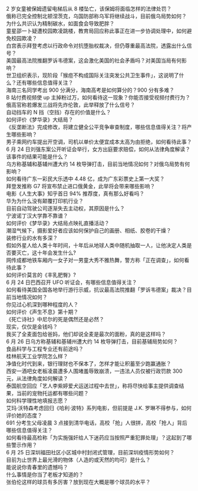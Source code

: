 2 岁女童被保姆遗留电梯后从 8 楼坠亡，该保姆将面临怎样的法律处罚？  
俄称已完全控制北顿涅茨克，乌国防部称乌军将继续战斗，目前俄乌局势如何？  
为什么共识认为精制碳水，如面食会导致肥胖？  
童星邵一卜疑遭校园欺凌跳楼，教育局回应称此事正在进一步协调处理中，如何避免校园欺凌？  
白宫表示拜登考虑以行政命令对抗堕胎权裁决，但仍尊重最高法院，透露出什么信号？  
美国最高法院推翻罗诉韦德案，这会激化美国的社会矛盾吗？对美国当局有何影响？  
世卫组织表示，现阶段「猴痘不构成国际关注突发公共卫生事件」，这说明了什么？还有哪些信息值得关注？  
海南三名同学考出 900 分满分，海南高考是如何算分的？900 分有多难？  
B 站付费视频使 up 主掉粉过万，如何看待这一现象？你能否接受视频付费行为？  
俄高官称若爆发三战将先炸伦敦，此举释放了什么信号？  
自动挡车的 N 挡（空挡）存在的价值是什么？  
如何评价《梦华录》大结局？  
《反垄断法》完成修改，将建立健全公平竞争审查制度，哪些信息值得关注？将产生哪些影响？  
男子乘网约车提出开空调，司机以单价太便宜成本太高为由拒绝，如何看待此事？  
6 月 24 日刘强东案公开听证会举行，女方出庭要求赔偿，如何从法律角度解读？该事件的结果可能是什么？  
乌方称基辅和基辅州遭大约 14 枚导弹打击，目前当地情况如何？对俄乌局势有何影响？  
如何看待广东一彩民大乐透中 4.48 亿，成为广东彩票史上第一大奖？  
拜登发推称 G7 将宣布禁止进口俄黄金，此举将会带来哪些影响？  
电影《人生大事》知乎首日 94% 推荐度，真有那么好看吗？  
华为为什么没有颠覆打印机行业？  
目前自动驾驶公司逐渐失去主动权，其原因是什么？  
宁波诺丁汉大学靠不靠谱？  
如何评价《梦华录》大结局点映礼直播活动？  
潮湿气候下，摄影爱好者应该如何保护自己的画册、相纸、胶卷的干燥？  
装修行业的水有多深？  
假如外星人给人类十年时间，十年后从地球人类中随机抽取一人，让他决定人类是否要灭亡，这十年会发生什么?  
网传成都地铁车厢内一女子对一男童大秀不雅热舞，警方称「正在调查」，如何看待此事？  
如何评价莫言的《丰乳肥臀》?  
6 月 24 日巴西召开 UFO 听证会，有哪些信息值得关注？  
如何看待美国全国各地举行游行示威，抗议最高法院推翻「罗诉韦德案」裁决？目前当地情况如何？  
你见过心机深到哪种程度的人？  
如何评价《声生不息》第十期？  
《死亡诗社》中尼尔的死是偶然还是必然？  
现实，仅仅是金钱吗？  
我买了全麦面包给爸妈，他们却说全麦是最次的面粉，真的是这样吗？  
6 月 26 日乌方称基辅和基辅州遭大约 14 枚导弹打击，目前基辅局势如何？  
食品科学与工程专业还有前途吗？  
桂林航天工业学院怎么样？  
净值化时代到来，银行理财也不保本了，怎样才能让积蓄至少跑赢通胀？  
西安一酒吧女老板凌晨遭多人围堵羞辱致崩溃，一违法人员仅被行政罚款 300 元，从法律角度如何解读？  
泰国航空回应「艺人李紫婷爱犬运送过程中去世」，称将尽快给事主提供调查结果，当前的宠物托运都有哪些问题？  
如何科学理性地填报志愿？  
艾玛·沃特森考虑回归《哈利·波特》系列电影，但前提是 J.K. 罗琳不得参与，如何评价她的态度？  
691 分考生父母凌晨 3 点接到清华电话，高校「抢」人很拼，高校「抢人」背后哪些信息值得关注？  
如何看待最高检称「为实施强奸给人下迷药应当按照严重犯罪处理」？这起到了哪些警示作用？  
6 月 25 日深圳福田社区小区城中村封闭式管理，目前深圳疫情形势如何？  
目前为止世界上最光滑的物体（人造的或天然的均可）是什么？  
能说说你青春里的遗憾吗？  
什么事情是你当了老板才知道的？  
张伯伦这样的球员有多厉害？放到现在大概是哪个球员的水平？  
